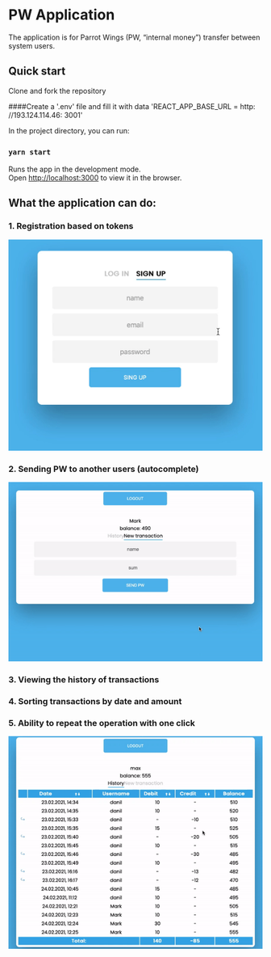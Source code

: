 # PW Application

The application is for Parrot Wings (PW, “internal money”) transfer between system users.

## Quick start

Clone and fork the repository

####Сreate a '.env' file and fill it with data 'REACT_APP_BASE_URL = http: //193.124.114.46: 3001'

In the project directory, you can run:

### `yarn start`

Runs the app in the development mode.\
Open [http://localhost:3000](http://localhost:3000) to view it in the browser.

## What the application can do:

### 1. Registration based on tokens
![Alt Text](https://github.com/daneelzam/pw-app/blob/master/img/signUp.gif)
### 2. Sending PW to another users (autocomplete)
![Alt Text](https://github.com/daneelzam/pw-app/blob/master/img/newTrn.gif)
### 3. Viewing the history of transactions
### 4. Sorting transactions by date and amount
### 5. Ability to repeat the operation with one click
![Alt Text](https://github.com/daneelzam/pw-app/blob/master/img/sortRepeat.gif)

